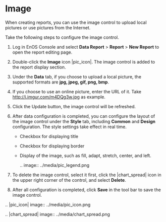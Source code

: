 # Image

When creating reports, you can use the image control to upload local pictures or use pictures from the Internet.

Take the following steps to configure the image control.

1. Log in EnOS Console and select **Data Report** > **Report** > **New Report** to open the report editing page.

2. Double-click the **Image** icon |pic_icon|. The image control is added to the report display section.

3. Under the **Data** tab, if you choose to upload a local picture, the supported formats are **jpg, jpeg, gif, png, bmp**.

4. If you choose to use an online picture, enter the URL of it. Take http://i.imgur.com/m4DQg3w.jpg as example.

5. Click the Update button, the image control will be refreshed.

6. After data configuration is completed, you can configure the layout of the image control under the **Style** tab, including **Common** and **Design** configuration. The style settings take effect in real time.

   - Checkbox for displaying title

   - Checkbox for displaying border

   - Display of the image, such as fill, adapt, stretch, center, and left.

     .. image:: ../media/pic_legend.png

7. To delete the image control, select it first, click the |chart_spread| icon in the upper right corner of the control, and select **Delete**.

8. After all configuration is completed, click **Save** in the tool bar to save the image control.

.. |pic_icon| image:: ../media/pic_icon.png

.. |chart_spread| image:: ../media/chart_spread.png


<!--end-->
